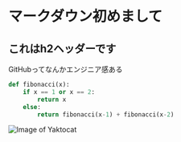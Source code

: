 # マークダウン初めまして
## これはh2ヘッダーです

GitHubってなんかエンジニア感ある

```Python
def fibonacci(x):
    if x == 1 or x == 2:
        return x
    else:
        return fibonacci(x-1) + fibonacci(x-2)

```

![Image of Yaktocat](https://octodex.github.com/images/yaktocat.png)
